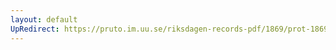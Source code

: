 ```yaml
---
layout: default
UpRedirect: https://pruto.im.uu.se/riksdagen-records-pdf/1869/prot-1869--ak--322/prot-1869--ak--322_007.pdf
---
```

